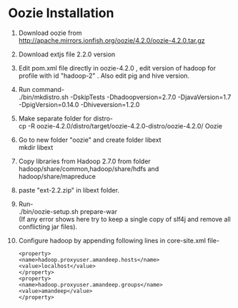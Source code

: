 Oozie Installation
==================

1. Download oozie from  
    http://apache.mirrors.ionfish.org/oozie/4.2.0/oozie-4.2.0.tar.gz

2. Download extjs file 2.2.0 version  

3. Edit pom.xml file directly in oozie-4.2.0 , edit version of hadoop for profile with id "hadoop-2" . Also edit pig and hive version.

4. Run command-  
    ./bin/mkdistro.sh -DskipTests -Dhadoopversion=2.7.0 -DjavaVersion=1.7 -DpigVersion=0.14.0 -Dhiveversion=1.2.0

5. Make separate folder for distro-  
    cp -R oozie-4.2.0/distro/target/oozie-4.2.0-distro/oozie-4.2.0/ Oozie

6. Go to new folder "oozie" and create folder libext  
	  mkdir libext

7. Copy libraries from Hadoop 2.7.0 from folder hadoop/share/common,hadoop/share/hdfs and hadoop/share/mapreduce    

8. paste "ext-2.2.zip" in libext folder.

9. Run-      
    ./bin/oozie-setup.sh prepare-war  
  (If any error shows here try to keep a single copy of slf4j and remove all conflicting jar files).

10. Configure hadoop by appending following lines in core-site.xml file-

        <property>
        <name>hadoop.proxyuser.amandeep.hosts</name>
        <value>localhost</value>
        </property>
        <property>
        <name>hadoop.proxyuser.amandeep.groups</name>
        <value>amandeep</value>
        </property>
